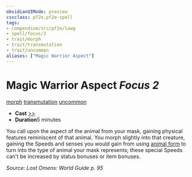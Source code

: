 ```yaml
---
obsidianUIMode: preview
cssclass: pf2e,pf2e-spell
tags:
- compendium/src/pf2e/lowg
- spell/focus/2
- trait/morph
- trait/transmutation
- trait/uncommon
aliases: ["Magic Warrior Aspect"]
---
```

# Magic Warrior Aspect *Focus 2*   
[morph](../../rules/traits/morph.md)  [transmutation](../../rules/traits/transmutation.md)  [uncommon](../../rules/traits/uncommon.md)  

- **Cast** [>>](../../rules/core-rulebook/chapter-9-playing-the-game.md#Actions "Two-Action") 
- **Duration**5 minutes

You call upon the aspect of the animal from your mask, gaining physical features reminiscent of that animal. You morph slightly into that creature, gaining the Speeds and senses you would gain from using [animal form](animal-form.md) to turn into the type of animal your mask represents; these special Speeds can't be increased by status bonuses or item bonuses.

*Source: Lost Omens: World Guide p. 95*